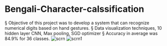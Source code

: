 # Bengali-Character-calssification

§ Objective of this project was to develop a system that can recognize numerical digits based on hand gestures.
§ Data visualization techniques, 10 hidden layer CNN, Max pooling, SGD optimizer 
§ Accuracy in average was 84.9% for 36 classes.
![scrn](https://user-images.githubusercontent.com/22634225/71107276-fc77e080-21ea-11ea-9c96-2effcfc73bbd.PNG)
![scrn1](https://user-images.githubusercontent.com/22634225/71107277-fc77e080-21ea-11ea-8ae3-d65e853eada7.PNG)
